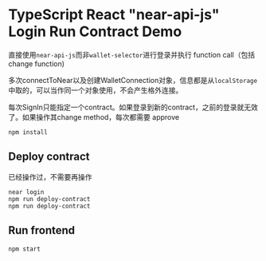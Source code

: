 TypeScript React "near-api-js" Login Run Contract Demo
=================================

直接使用`near-api-js`而非`wallet-selector`进行登录并执行 function call（包括change function)

多次connectToNear以及创建WalletConnection对象，信息都是从`localStorage`中取的，可以当作同一个对象使用，不会产生格外连接。

每次SignIn只能指定一个contract。如果登录到新的contract，之前的登录就无效了。如果操作其change method，每次都需要 approve

```
npm install
```

## Deploy contract

已经操作过，不需要再操作

```
near login
npm run deploy-contract
npm run deploy-contract
```

## Run frontend

```
npm start
```


